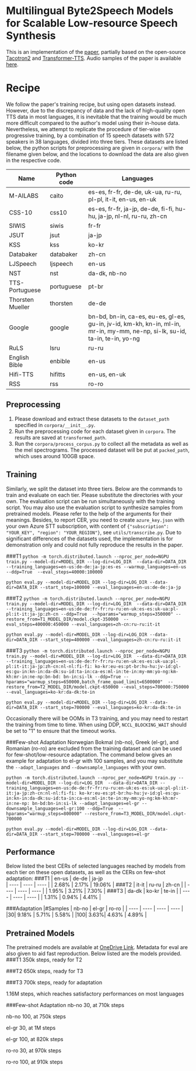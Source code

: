 # Multilingual Byte2Speech Models for Scalable Low-resource Speech Synthesis
This is an implementation of the [paper](https://arxiv.org/abs/2103.03541), partially based on the open-source 
[Tacotron2](https://github.com/Rayhane-mamah/Tacotron-2) and 
[Transformer-TTS](https://github.com/soobinseo/Transformer-TTS). Audio 
samples of the paper is available [here](https://mutiann.github.io/papers/byte2speech).

# Recipe
We follow the paper's training recipe, but using open datasets instead.
However, due to the discrepancy of data and the lack of high-quality open TTS data in
most languages, it is inevitable that the training would be much more difficult
compared to the author's model using their in-house data. Nevertheless, we
attempt to replicate the procedure of tier-wise progressive training, by a combination
of 15 speech datasets with 572 speakers in 38 languages, divided into three tiers. These
datasets are listed below, the python scripts for preprocessing are given in `corpora/` with the filename given below,
and the locations to download the data are also given in the respective code.

|   Name    |   Python code    |   Languages   |
|  ----  | ----  | ---- |
|M-AILABS   |   caito   |   es-es, fr-fr, de-de, uk-ua, ru-ru, pl-pl, it-it, en-us, en-uk|
|CSS-10     |   css10   |   es-es, fr-fr, ja-jp, de-de, fi-fi, hu-hu, ja-jp, nl-nl, ru-ru, zh-cn| 
|SIWIS      |   siwis   |   fr-fr|
|JSUT       |   jsut    |   ja-jp|
|KSS        |   kss     |   ko-kr|
|Databaker  |   databaker|  zh-cn|
|LJSpeech   |   ljspeech|   en-us|
|NST        |   nst     |   da-dk, nb-no|
|TTS-Portuguese|    portuguese| pt-br|
|Thorsten Mueller|   thorsten|   de-de|
|Google     |   google  |   bn-bd, bn-in, ca-es, eu-es, gl-es, gu-in, jv-id, km-kh, kn-in, ml-in, mr-in, my-mm, ne-np, si-lk, su-id, ta-in, te-in, yo-ng|
|RuLS       |   lsru    |   ru-ru|
|English Bible       |   enbible    |   en-us|
|Hifi-TTS   |   hifitts |   en-us, en-uk
|RSS   |   rss |   ro-ro

## Preprocessing
1. Please download and extract these datasets to the `dataset_path` specified in `corpora/__init__.py`.
2. Run the preprocessing code for each dataset given in `corpora`. The results are saved at `transformed_path`.
3. Run the `corpora/process_corpus.py` to collect all the metadata as well as the mel spectrograms. The processed 
dataset will be put at `packed_path`, which uses around 100GB space.

## Training
Similarly, we split the dataset into three tiers. Below are the commands to train and evaluate on each tier. Please
substitute the directories with your own. The evaluation script can be run simultaneously with the training script.
You may also use the evaluation script to synthesize samples from pretrained models.
Please refer to the help of the arguments for their meanings.
Besides, to report CER, you need to create `azure_key.json` with your own Azure STT subscription, with content of
`{"subscription": "YOUR_KEY", "region": "YOUR_REGION"}`, see `utils/transcribe.py`.
Due to significant differences of the datasets used, the implementation is for demonstration only and could not fully 
reproduce the results in the paper.

###T1
`python -m torch.distributed.launch --nproc_per_node=NGPU train.py --model-dir=MODEL_DIR --log-dir=LOG_DIR 
--data-dir=DATA_DIR --training_languages=en-us:de-de:ja-jp:es-es --warmup_languages=en-us --ddp=True 
--eval_steps=40000:100000`

`python eval.py --model-dir=MODEL_DIR --log-dir=LOG_DIR --data-dir=DATA_DIR --start_step=100000
 --eval_languages=en-us:de-de:ja-jp`

###T2
`python -m torch.distributed.launch --nproc_per_node=NGPU train.py --model-dir=MODEL_DIR --log-dir=LOG_DIR 
--data-dir=DATA_DIR --training_languages=en-us:de-de:fr-fr:ru-ru:en-uk:es-es:uk-ua:pl-pl:it-it:ja-jp:zh-cn --ddp=True 
--hparams="warmup_steps=350000" --restore_from=T1_MODEL_DIR/model.ckpt-350000 
--eval_steps=400000:450000 --eval_languages=zh-cn:ru-ru:it-it`

`python eval.py --model-dir=MODEL_DIR --log-dir=LOG_DIR --data-dir=DATA_DIR --start_step=400000
 --eval_languages=zh-cn:ru-ru:it-it`

###T3
`python -m torch.distributed.launch --nproc_per_node=NGPU train.py --model-dir=MODEL_DIR --log-dir=LOG_DIR 
--data-dir=DATA_DIR --training_languages=en-us:de-de:fr-fr:ru-ru:en-uk:es-es:uk-ua:pl-pl:it-it:ja-jp:zh-cn:nl-nl:fi-fi:
ko-kr:eu-es:pt-br:hu-hu:jv-id:gl-es:gu-in:kn-in:da-dk:su-id:ta-in:ca-es:ml-in:te-in:my-mm:yo-ng:km-kh:mr-in:ne-np:bn-bd:
bn-in:si-lk --ddp=True --hparams="warmup_steps=650000,batch_frame_quad_limit=6500000" 
--restore_from=T2_MODEL_DIR/model.ckpt-650000 --eval_steps=700000:750000 --eval_languages=ko-kr:da-dk:te-in`

`python eval.py --model-dir=MODEL_DIR --log-dir=LOG_DIR --data-dir=DATA_DIR --start_step=700000
 --eval_languages=ko-kr:da-dk:te-in`

Occasionally there will be OOMs in T3 training, and you may need to restart the training from time to time. When using
DDP, `NCCL_BLOCKING_WAIT` should be set to "1" to ensure that the timeout works.

###Few-shot Adaptation
Norwegian Bokmal (nb-no), Greek (el-gr), and Romanian (ro-ro) are excluded from the training dataset 
and can be used for few-shot/low-resource adaptation. The command below 
gives an example for adaptation to el-gr with 100 samples, and you may substitute the `--adapt_languages` and 
`--downsample_languages` with your own.

`python -m torch.distributed.launch --nproc_per_node=NGPU train.py --model-dir=MODEL_DIR --log-dir=LOG_DIR 
--data-dir=DATA_DIR --training_languages=en-us:de-de:fr-fr:ru-ru:en-uk:es-es:uk-ua:pl-pl:it-it:ja-jp:zh-cn:nl-nl:fi-fi:
ko-kr:eu-es:pt-br:hu-hu:jv-id:gl-es:gu-in:kn-in:da-dk:su-id:ta-in:ca-es:ml-in:te-in:my-mm:yo-ng:km-kh:mr-in:ne-np:
bn-bd:bn-in:si-lk --adapt_languages=el-gr --downsample_languages=el-gr:100 --ddp=True 
--hparams="warmup_steps=800000" --restore_from=T3_MODEL_DIR/model.ckpt-700000`

`python eval.py --model-dir=MODEL_DIR --log-dir=LOG_DIR --data-dir=DATA_DIR --start_step=700000
 --eval_languages=el-gr`

## Performance
Below listed the best CERs of selected languages reached by models from each tier on these open datasets, 
as well as the CERs on few-shot adaptation:
###T1
|   en-us    |   de-de   |    ja-jp   
| ----  | ---- | ---- |
|   2.68%    |   2.17%   |    19.06%  |
###T2
|   it-it    |   ru-ru   |    zh-cn   |
| ----  | ---- | ---- |
|   1.95%    |   3.21%   |    7.30%   |
###T3
|   da-dk    |   ko-kr   |    te-in   |
| ----  | ---- | ---- |
|   1.31%    |   0.94%   |    4.41%   |

###Adaptation
|#Samples | nb-no | el-gr | ro-ro |
| ----  | ---- | ---- | ---- |
|30| 9.18% | 5.71% | 5.58% |
|100| 3.63%| 4.63% | 4.89% |


## Pretrained Models
The pretrained models are available at [OneDrive Link](https://hkustconnect-my.sharepoint.com/:f:/g/personal/mhear_connect_ust_hk/Ej9EhaGAjHpIrCsVZhcolkUBfmKqCA0yom5AdtVQi8Uocw?e=zXOzub). 
Metadata for eval are also given to aid fast reproduction. Below listed are the models provided.
###T1
350k steps, ready for T2

###T2
650k steps, ready for T3

###T3
700k steps, ready for adaptation

1.16M steps, which reaches satisfactory performances on most languages

###Few-shot Adaptation
nb-no 30, at 710k steps

nb-no 100, at 750k steps

el-gr 30, at 1M steps

el-gr 100, at 820k steps

ro-ro 30, at 970k steps

ro-ro 100, at 910k steps

